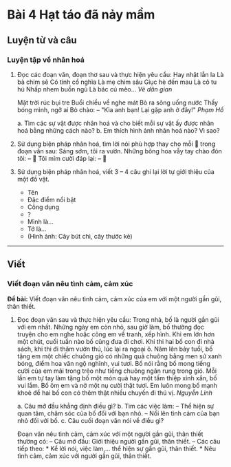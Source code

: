 # Bài 4 Hạt táo đã nảy mầm

## Luyện từ và câu

### Luyện tập về nhân hoá

1.  Đọc các đoạn văn, đoạn thơ sau và thực hiện yêu cầu:
    Hay nhặt lẫn la
    Là bà chim sẻ
    Có tính cổ nghĩa
    Là mẹ chim sâu
    Giục hè đến mau
    Là cô tu hú
    Nhấp nhem buồn ngủ
    Là bác cú mèo...
    *Vè dân gian*

    Mặt trời rúc bụi tre
    Buổi chiều về nghe mát
    Bò ra sông uống nước
    Thấy bóng mình, ngỡ ai
    Bò chào: – "Kìa anh bạn!
    Lại gặp anh ở đây!"
    *Phạm Hồ*

    a. Tìm các sự vật được nhân hoá và cho biết mỗi sự vật ấy được nhân hoá bằng những cách nào?
    b. Em thích hình ảnh nhân hoá nào? Vì sao?

2.  Sử dụng biện pháp nhân hoá, tìm lời nói phù hợp thay cho mỗi 🌸 trong đoạn văn sau:
    Sáng sớm, tôi ra vườn. Những bông hoa vẫy tay chào đón tôi:
    – 🌸
    Tôi mỉm cười đáp lại:
    – 🌸

3.  Sử dụng biện pháp nhân hoá, viết 3 – 4 câu ghi lại lời tự giới thiệu của một đồ vật.
    *   Tên
    *   Đặc điểm nổi bật
    *   Công dụng
    *   ?
    *   Mình là...
    *   Tớ là...
    *   (Hình ảnh: Cây bút chì, cây thước kẻ)

---

## Viết

### Viết đoạn văn nêu tình cảm, cảm xúc

**Đề bài:** Viết đoạn văn nêu tình cảm, cảm xúc của em với một người gần gũi, thân thiết.

1.  Đọc đoạn văn sau và thực hiện yêu cầu:
    Trong nhà, bố là người gần gũi với em nhất. Những ngày em còn nhỏ, sau giờ làm, bố thường đọc truyện cho em nghe hoặc cõng em về tranh, xếp hình. Khi em lớn hơn một chút, cuối tuần nào bố cũng đưa đi chơi. Khi thi hai bố con đi nhà sách, khi thi đi thăm vườn thú, lúc lại ra ngoại ô. Năm lên bảy tuổi, bố tặng em một chiếc chuông gió có những quả chuông bằng men sứ xanh bóng, điểm hoa văn ngộ nghĩnh, vui tươi. Bố nói rằng bố mong tiếng cười của em mãi trong trẻo như tiếng chuông ngân rung trong gió. Mỗi lần em tự tay làm tặng bố một món quà hay một tấm thiệp xinh xắn, bố vui lắm. Bố ôm em và nở một nụ cười thật tươi. Em luôn mong bố mạnh khoẻ để hai bố con có thêm thật nhiều chuyến đi thú vị.
    *Nguyễn Linh*

    a. Câu mở đầu khẳng định điều gì?
    b. Tìm các việc làm:
        – Thể hiện sự quan tâm, chăm sóc của bố đối với bạn nhỏ.
        – Nối lên tình cảm của bạn nhỏ đối với bố.
    c. Câu cuối đoạn văn nói về điều gì?

    Đoạn văn nêu tình cảm, cảm xúc với một người gần gũi, thân thiết thường có:
    – Câu mở đầu: Giới thiệu người gần gũi, thân thiết.
    – Các câu tiếp theo:
        *   Kể lời nói, việc làm,... thể hiện sự gần gũi, thân thiết.
        *   Nêu tình cảm, cảm xúc với người gần gũi, thân thiết.
